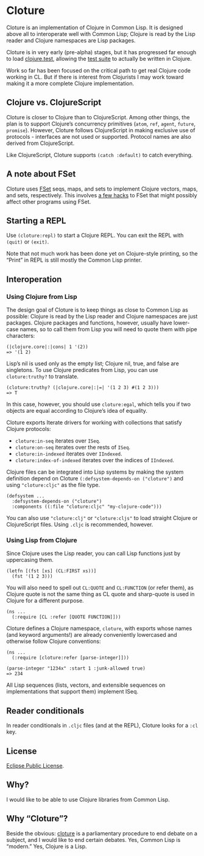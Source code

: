 # Cloture

Cloture is an implementation of Clojure in Common Lisp. It is designed above all to interoperate well with Common Lisp; Clojure is read by the Lisp reader and Clojure namespaces are Lisp packages.

Cloture is in very early (pre-alpha) stages, but it has progressed far enough to load [clojure.test][], allowing the [test suite][] to actually be written in Clojure.

Work so far has been focused on the critical path to get real Clojure code working in CL. But if there is interest from Clojurists I may work toward making it a more complete Clojure implementation.

## Clojure vs. ClojureScript

Cloture is closer to Clojure than to ClojureScript. Among other things, the plan is to support Clojure’s concurrency primitives (`atom`, `ref`, `agent`, `future`, `promise`). However, Cloture follows ClojureScript in making exclusive use of protocols - interfaces are not used or supported. Protocol names are also derived from ClojureScript.

Like ClojureScript, Cloture supports `(catch :default)` to catch everything.

## A note about FSet

Cloture uses [FSet][] seqs, maps, and sets to implement Clojure vectors, maps, and sets, respectively. This involves [a few hacks][fset-hacks] to FSet that might possibly affect other programs using FSet.

## Starting a REPL

Use `(cloture:repl)` to start a Clojure REPL. You can exit the REPL with `(quit)` or `(exit)`.

Note that not much work has been done yet on Clojure-style printing, so the “Print” in REPL is still mostly the Common Lisp printer.

## Interoperation

### Using Clojure from Lisp

The design goal of Cloture is to keep things as close to Common Lisp as possible: Clojure is read by the Lisp reader and Clojure namespaces are just packages. Clojure packages and functions, however, usually have lower-case names, so to call them from Lisp you will need to quote them with pipe characters:

    (|clojure.core|:|cons| 1 '(2))
    => '(1 2)

Lisp’s nil is used only as the empty list; Clojure nil, true, and false are singletons. To use Clojure predicates from Lisp, you can use `cloture:truthy?` to translate.

    (cloture:truthy? (|clojure.core|:|=| '(1 2 3) #(1 2 3)))
    => T

In this case, however, you should use `cloture:egal`, which tells you if two objects are equal according to Clojure’s idea of equality.

Cloture exports Iterate drivers for working with collections that satisfy Clojure protocols:

- `cloture:in-seq` iterates over `ISeq`.
- `cloture:on-seq` iterates over the rests of `ISeq`.
- `cloture:in-indexed` iterates over `IIndexed`.
- `cloture:index-of-indexed` iterates over the indices of `IIndexed`.

Clojure files can be integrated into Lisp systems by making the system definition depend on Cloture `(:defsystem-depends-on ("cloture")` and using `"cloture:cljc"` as the file type.

    (defsystem ...
      :defsystem-depends-on ("cloture")
      :components ((:file "cloture:cljc" "my-clojure-code")))

You can also use `"cloture:clj"` or `"cloture:cljs"` to load straight Clojure or ClojureScript files. Using `.cljc` is recommended, however.

### Using Lisp from Clojure

Since Clojure uses the Lisp reader, you can call Lisp functions just by uppercasing them.

    (letfn [(fst [xs] (CL:FIRST xs))]
      (fst '(1 2 3)))

You will also need to spell out `CL:QUOTE` and `CL:FUNCTION` (or refer them), as Clojure quote is not the same thing as CL quote and sharp-quote is used in Clojure for a different purpose.

    (ns ...
      (:require [CL :refer [QUOTE FUNCTION]]))

Cloture defines a Clojure namespace, `cloture`, with exports whose names (and keyword arguments!) are already conveniently lowercased and otherwise follow Clojure conventions:

    (ns ...
      (:require [cloture:refer [parse-integer]]))

    (parse-integer "1234x" :start 1 :junk-allowed true)
    => 234

All Lisp sequences (lists, vectors, and extensible sequences on implementations that support them) implement ISeq.

## Reader conditionals

In reader conditionals in `.cljc` files (and at the REPL), Cloture looks for a `:cl` key.

## License

[Eclipse Public License][EPL].

## Why?

I would like to be able to use Clojure libraries from Common Lisp.

## Why “Cloture”?

Beside the obvious: [cloture][] is a parliamentary procedure to end debate on a subject, and I would like to end certain debates. Yes, Common Lisp is “modern.” Yes, Clojure is a Lisp.

[Clozure]: https://ccl.clozure.com/docs/ccl.html
[cloture]: https://en.wikipedia.org/wiki/Cloture
[EPL]: https://opensource.org/licenses/EPL-1.0
[ClojureScript]: https://clojurescript.org/
[FSet]: https://github.com/slburson/fset
[fset-hacks]: https://github.com/ruricolist/cloture/blob/master/fset-hacks.lisp
[clojure.test]: https://github.com/ruricolist/cloture/blob/master/clojure/test.cljc
[test suite]: https://github.com/ruricolist/cloture/blob/master/t/cloture-tests.cljc
